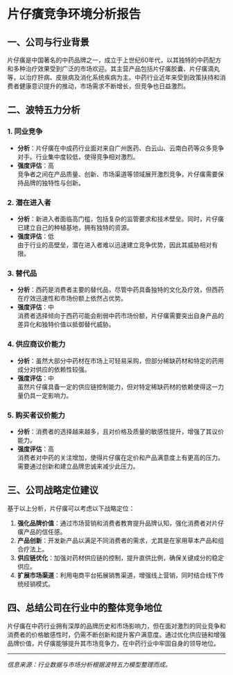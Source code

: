 # 片仔癀竞争环境分析报告

## 一、公司与行业背景

片仔癀是中国著名的中药品牌之一，成立于上世纪60年代，以其独特的中药配方和多种治疗效果受到广泛的市场欢迎。其主营产品包括片仔癀胶囊、片仔癀滴丸等，以治疗肝病、皮肤病及消化系统疾病为主。中药行业近年来受到政策扶持和消费者健康意识提升的推动，市场需求不断增长，但竞争也日益激烈。

## 二、波特五力分析

### 1. 同业竞争
- **分析**：片仔癀在中成药行业面对来自广州医药、白云山、云南白药等众多竞争对手。行业集中度较低，使得竞争相对激烈。
- **强度评估**：高  
  竞争者之间在产品质量、创新、市场渠道等领域展开激烈竞争，片仔癀需要保持品牌的独特性与创新。

### 2. 潜在进入者
- **分析**：新进入者面临高门槛，包括复杂的监管要求和技术壁垒。同时，片仔癀已建立自己的种植基地，拥有独特的资源。
- **强度评估**：低  
  由于行业的高壁垒，潜在进入者难以迅速建立竞争优势，因此其威胁相对有限。

### 3. 替代品
- **分析**：西药是消费者主要的替代品，尽管中药具备独特的文化及疗效，但西药在疗效迅速性和市场份额上依然占优势。
- **强度评估**：中  
  消费者选择倾向于西药可能会削弱中药市场份额，片仔癀需要突出自身产品的差异化和独特价值以抵御替代威胁。

### 4. 供应商议价能力
- **分析**：虽然大部分中药材在市场上可轻易采购，但部分稀缺药材和特定的药用成分对供应的依赖性较强。
- **强度评估**：中  
  虽然片仔癀具备一定的供应链控制能力，但对特定稀缺药材的依赖使得这一力量仍具一定影响力。

### 5. 购买者议价能力
- **分析**：消费者的选择越来越多，且对价格及质量的敏感性提升，增强了其议价能力。
- **强度评估**：高  
  消费者对中药的关注增加，使得片仔癀在定价和产品满意度上有更高的压力。需要通过创新和建立品牌忠诚来减少此压力。

## 三、公司战略定位建议

基于以上分析，片仔癀可以考虑以下战略定位：
1. **强化品牌价值**：通过市场营销和消费者教育提升品牌认知，强化消费者对片仔癀产品的信任感。
2. **产品创新**：开发新产品以满足不同消费者的需求，尤其是在家用草本产品和组合疗法上。
3. **供应链优化**：加强对药材供应链的控制，提升直供比例，确保关键成分的稳定供应。
4. **扩展市场渠道**：利用电商平台拓展销售渠道，增强线上营销，同时结合线下传统经销模式。

## 四、总结公司在行业中的整体竞争地位

片仔癀在中药行业拥有深厚的品牌历史和市场影响力，但在面对激烈的同业竞争和消费者的价格敏感性时，仍需不断创新和提升客户满意度。通过优化供应链和增强品牌价值，片仔癀能够提升其市场竞争力，在中药行业中牢固自身的领导地位。

---

*信息来源：行业数据与市场分析根据波特五力模型整理而成。*
